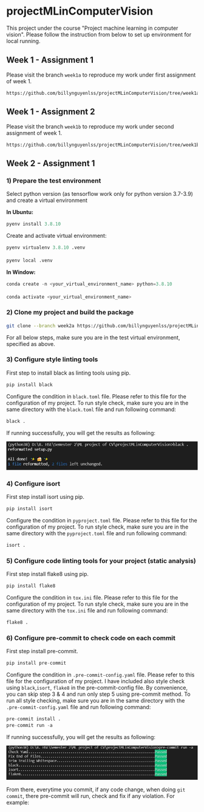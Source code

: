 # projectMLinComputerVision

This project under the course "Project machine learning in computer vision".
Please follow the instruction from below to set up environment for local running.

## Week 1 - Assignment 1

Please visit the branch `week1a` to reproduce my work under first assignment of week 1.

```
https://github.com/billynguyenlss/projectMLinComputerVision/tree/week1a
```

## Week 1 - Assignment 2

Please visit the branch `week1b` to reproduce my work under second assignment of week 1.

```
https://github.com/billynguyenlss/projectMLinComputerVision/tree/week1b
```

## Week 2 - Assignment 1

### 1) Prepare the test environment

Select python version (as tensorflow work only for python version 3.7-3.9) and create a virtual environment

**In Ubuntu:**

```python
pyenv install 3.8.10
```

Create and activate virtual environment:

```python
pyenv virtualenv 3.8.10 .venv

pyenv local .venv
```

**In Window:**

```python
conda create -n <your_virtual_environment_name> python=3.8.10

conda activate <your_virtual_environment_name>
```

### 2) Clone my project and build the package

```bash
git clone --branch week2a https://github.com/billynguyenlss/projectMLinComputerVision.git
```

For all below steps, make sure you are in the test virtual environment, specified as above.

### 3) Configure style linting tools

First step to install black as linting tools using pip.

```python
pip install black
```

Configure the condition in `black.toml` file. Please refer to this file for the configuration of my project.
To run style check, make sure you are in the same directory with the `black.toml` file and run following command:

```python
black .
```
If running successfully, you will get the results as following:

![Running pre-commit successfully](img/week2a-002.jpg)

### 4) Configure isort

First step install isort using pip.

```python
pip install isort
```
Configure the condition in `pyproject.toml` file. Please refer to this file for the configuration of my project.
To run style check, make sure you are in the same directory with the `pyproject.toml` file and run following command:

```python
isort .
```

### 5) Configure code linting tools for your project (static analysis)

First step install flake8 using pip.

```python
pip install flake8
```
Configure the condition in `tox.ini` file. Please refer to this file for the configuration of my project.
To run style check, make sure you are in the same directory with the `tox.ini` file and run following command:

```python
flake8 .
```
### 6) Configure pre-commit to check code on each commit

First step install pre-commit.

```python
pip install pre-commit
```

Configure the condition in `.pre-commit-config.yaml` file. Please refer to this file for the configuration of my project.
I have included also style check using `black`,`isort`, `flake8` in the pre-commit-config file. By convenience, you can skip step 3 & 4 and run only step 5 using pre-commit method.
To run all style checking, make sure you are in the same directory with the `.pre-commit-config.yaml` file and run following command:

```python
pre-commit install .
pre-commit run -a
```
If running successfully, you will get the results as following:

![Running pre-commit successfully](img/week2a-001.jpg)

From there, everytime you commit, if any code change, when doing `git commit`, there pre-commit will run, check and fix if any violation.
For example:

